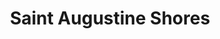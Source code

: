 ---
title: Saint Augustine Shores
url: /saint-augustine-shores/
latitude: 29.814
longitude: -81.325
---